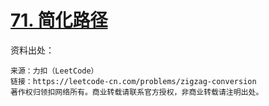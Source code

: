# [71. 简化路径](https://leetcode-cn.com/problems/simplify-path/)



资料出处：

```
来源：力扣（LeetCode）
链接：https://leetcode-cn.com/problems/zigzag-conversion
著作权归领扣网络所有。商业转载请联系官方授权，非商业转载请注明出处。
```

